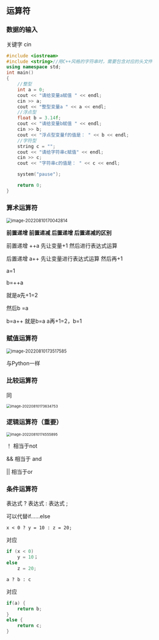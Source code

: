 ## 运算符

### 数据的输入

关键字 cin

```C++
#include <iostream>
#include <string>//用C++风格的字符串时，需要包含对应的头文件
using namespace std;
int main()
{
	//整型
	int a = 0;
	cout << "请给变量a赋值 " << endl;
	cin >> a;
	cout << "整型变量a " << a << endl;
	//浮点型
	float b = 3.14f;
	cout << "请给变量b赋值 " << endl;
	cin >> b;
	cout << "浮点型变量f的值是： " << b << endl;
	//字符型
	string c = "";
	cout << "请给字符串c赋值" << endl;
	cin >> c;
	cout << "字符串c的值是： " << c << endl;

	system("pause");

	return 0;
}
```

### 算术运算符

<img src="../../assets/image-20220810170042814.png" alt="image-20220810170042814" style="zoom:80%;" />

**前置递增 前置递减 后置递增 后置递减的区别**

前置递增 ++a 先让变量+1 然后进行表达式运算

后置递增 a++ 先让变量进行表达式运算 然后再+1

a=1

b=++a

就是a先+1=2

然后b =a



b=a++ 就是b=a a再+1=2，b=1

### 赋值运算符

<img src="../../assets/image-20220810173517585.png" alt="image-20220810173517585" style="zoom:80%;" />

与Python一样

### 比较运算符 

同

<img src="../../assets/image-20220810173634753.png" alt="image-20220810173634753" style="zoom:67%;" />

### 逻辑运算符（重要）

<img src="../../assets/image-20220810174555895.png" alt="image-20220810174555895" style="zoom:67%;" />

！ 相当于not

&& 相当于 and

|| 相当于or

### 条件运算符

表达式 ? 表达式 : 表达式 ;

可以代替if……else

`x < 0 ? y = 10 : z = 20;`

对应

```C++
if (x < 0)
    y = 10；
else
    z = 20;
```

`a ? b : c`

对应

```c++
if(a) {
    return b;
} 
else {
    return c;
}
```

